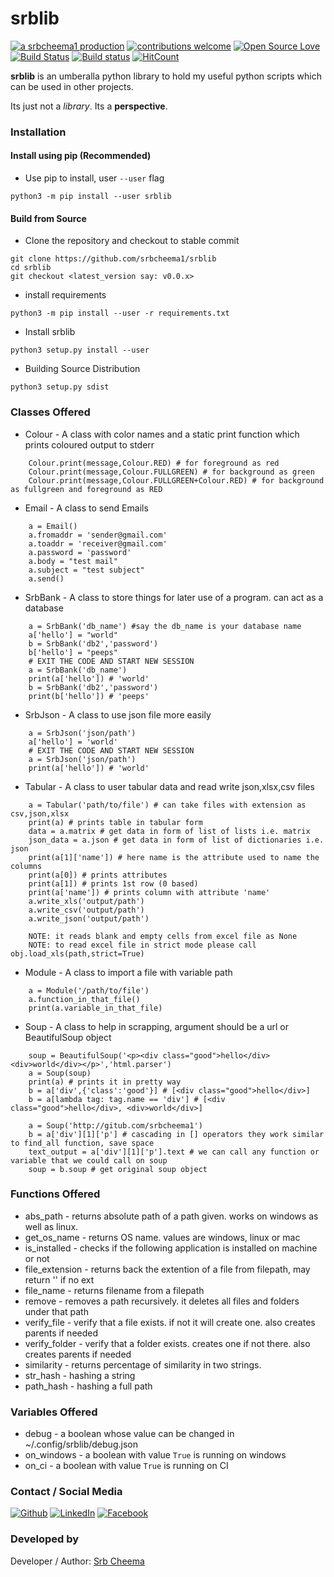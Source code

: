 # srblib

[![a srbcheema1 production](https://img.shields.io/badge/-a%20srbcheema1%20production-blue.svg)](https://github.com/srbcheema1)
[![contributions welcome](https://img.shields.io/badge/contributions-welcome-brightgreen.svg?style=flat)](https://github.ocm/srbcheema1/srblib/issues)
[![Open Source Love](https://badges.frapsoft.com/os/v1/open-source.png?v=103)](https://github.com/srbcheema1/srblib)
[![Build Status](https://travis-ci.org/srbcheema1/srblib.svg?branch=master)](https://travis-ci.org/srbcheema1/srblib)
[![Build status](https://ci.appveyor.com/api/projects/status/e4pjlfby5xp2jy0d/branch/master?svg=true)](https://ci.appveyor.com/project/srbcheema1/srblib/branch/master)
[![HitCount](http://hits.dwyl.io/srbcheema1/srblib.svg)](http://hits.dwyl.io/srbcheema1/srblib)

**srblib** is an umberalla python library to hold my useful python scripts which can be used in other projects.

Its just not a *library*. Its a **perspective**.


### Installation

#### Install using pip (Recommended)

- Use pip to install, user `--user` flag
```
python3 -m pip install --user srblib
```

#### Build from Source

- Clone the repository and checkout to stable commit
```
git clone https://github.com/srbcheema1/srblib
cd srblib
git checkout <latest_version say: v0.0.x>
```

- install requirements
```
python3 -m pip install --user -r requirements.txt
```
- Install srblib
```
python3 setup.py install --user
```
- Building Source Distribution
```
python3 setup.py sdist
```


### Classes Offered


- Colour - A class with color names and a static print function which prints coloured output to stderr
```
    Colour.print(message,Colour.RED) # for foreground as red
    Colour.print(message,Colour.FULLGREEN) # for background as green
    Colour.print(message,Colour.FULLGREEN+Colour.RED) # for background as fullgreen and foreground as RED
```
- Email - A class to send Emails
```
    a = Email()
    a.fromaddr = 'sender@gmail.com'
    a.toaddr = 'receiver@gmail.com'
    a.password = 'password'
    a.body = "test mail"
    a.subject = "test subject"
    a.send()
```
- SrbBank - A class to store things for later use of a program. can act as a database
```
    a = SrbBank('db_name') #say the db_name is your database name
    a['hello'] = "world"
    b = SrbBank('db2','password')
    b['hello'] = "peeps"
    # EXIT THE CODE AND START NEW SESSION
    a = SrbBank('db_name')
    print(a['hello']) # 'world'
    b = SrbBank('db2','password')
    print(b['hello']) # 'peeps'
```
- SrbJson - A class to use json file more easily
```
    a = SrbJson('json/path')
    a['hello'] = 'world'
    # EXIT THE CODE AND START NEW SESSION
    a = SrbJson('json/path')
    print(a['hello']) # 'world'
```
- Tabular - A class to user tabular data and read write json,xlsx,csv files
```
    a = Tabular('path/to/file') # can take files with extension as csv,json,xlsx
    print(a) # prints table in tabular form
    data = a.matrix # get data in form of list of lists i.e. matrix
    json_data = a.json # get data in form of list of dictionaries i.e. json
    print(a[1]['name']) # here name is the attribute used to name the columns
    print(a[0]) # prints attributes
    print(a[1]) # prints 1st row (0 based)
    print(a['name']) # prints column with attribute 'name'
    a.write_xls('output/path')
    a.write_csv('output/path')
    a.write_json('output/path')

    NOTE: it reads blank and empty cells from excel file as None
    NOTE: to read excel file in strict mode please call obj.load_xls(path,strict=True)
```
- Module - A class to import a file with variable path
```
    a = Module('/path/to/file')
    a.function_in_that_file()
    print(a.variable_in_that_file)
```
- Soup - A class to help in scrapping, argument should be a url or BeautifulSoup object
```
    soup = BeautifulSoup('<p><div class="good">hello</div><div>world</div></p>','html.parser')
    a = Soup(soup)
    print(a) # prints it in pretty way
    b = a['div',{'class':'good'}] # [<div class="good">hello</div>]
    b = a[lambda tag: tag.name == 'div'] # [<div class="good">hello</div>, <div>world</div>]

    a = Soup('http://gitub.com/srbcheema1')
    b = a['div'][1]['p'] # cascading in [] operators they work similar to find_all function, save space
    text_output = a['div'][1]['p'].text # we can call any function or variable that we could call on soup
    soup = b.soup # get original soup object
```

### Functions Offered

- abs_path - returns absolute path of a path given. works on windows as well as linux.
- get_os_name - returns OS name. values are windows, linux or mac
- is_installed - checks if the following application is installed on machine or not
- file_extension - returns back the extention of a file from filepath, may return '' if no ext
- file_name - returns filename from a filepath
- remove - removes a path recursively. it deletes all files and folders under that path
- verify_file - verify that a file exists. if not it will create one. also creates parents if needed
- verify_folder - verify that a folder exists. creates one if not there. also creates parents if needed
- similarity - returns percentage of similarity in two strings.
- str_hash - hashing a string
- path_hash - hashing a full path


### Variables Offered

- debug - a boolean whose value can be changed in ~/.config/srblib/debug.json
- on_windows - a boolean with value `True` is running on windows
- on_ci - a boolean with value `True` is running on CI


### Contact / Social Media

[![Github](https://raw.githubusercontent.com/srbcheema1/CheemaFy/master/myPlugins/extra_things/png_images/social/github.png)](https://github.com/srbcheema1/)
[![LinkedIn](https://raw.githubusercontent.com/srbcheema1/CheemaFy/master/myPlugins/extra_things/png_images/social/linkedin-48x48.png)](https://www.linkedin.com/in/srbcheema1/)
[![Facebook](https://raw.githubusercontent.com/srbcheema1/CheemaFy/master/myPlugins/extra_things/png_images/social/fb.png)](https://www.facebook.com/srbcheema/)


### Developed by

Developer / Author: [Srb Cheema](https://github.com/srbcheema1/)
